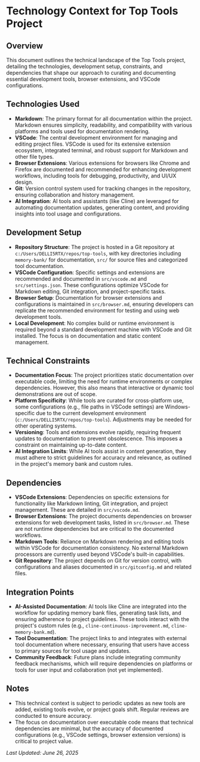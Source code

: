# Technology Context for Top Tools Project

## Overview

This document outlines the technical landscape of the Top Tools project, detailing the technologies, development setup,
constraints, and dependencies that shape our approach to curating and documenting essential development tools, browser
extensions, and VSCode configurations.

## Technologies Used

- **Markdown**: The primary format for all documentation within the project. Markdown ensures simplicity, readability,
  and compatibility with various platforms and tools used for documentation rendering.
- **VSCode**: The central development environment for managing and editing project files. VSCode is used for its
  extensive extension ecosystem, integrated terminal, and robust support for Markdown and other file types.
- **Browser Extensions**: Various extensions for browsers like Chrome and Firefox are documented and recommended for
  enhancing development workflows, including tools for debugging, productivity, and UI/UX design.
- **Git**: Version control system used for tracking changes in the repository, ensuring collaboration and history
  management.
- **AI Integration**: AI tools and assistants (like Cline) are leveraged for automating documentation updates,
  generating content, and providing insights into tool usage and configurations.

## Development Setup

- **Repository Structure**: The project is hosted in a Git repository at `c:/Users/DELLI5RTX/repos/top-tools`, with key
  directories including `memory-bank/` for documentation, `src/` for source files and categorized tool documentation.
- **VSCode Configuration**: Specific settings and extensions are recommended and documented in `src/vscode.md` and
  `src/settings.json`. These configurations optimize VSCode for Markdown editing, Git integration, and project-specific
  tasks.
- **Browser Setup**: Documentation for browser extensions and configurations is maintained in `src/browser.md`, ensuring
  developers can replicate the recommended environment for testing and using web development tools.
- **Local Development**: No complex build or runtime environment is required beyond a standard development machine with
  VSCode and Git installed. The focus is on documentation and static content management.

## Technical Constraints

- **Documentation Focus**: The project prioritizes static documentation over executable code, limiting the need for
  runtime environments or complex dependencies. However, this also means that interactive or dynamic tool demonstrations
  are out of scope.
- **Platform Specificity**: While tools are curated for cross-platform use, some configurations (e.g., file paths in
  VSCode settings) are Windows-specific due to the current development environment
  (`c:/Users/DELLI5RTX/repos/top-tools`). Adjustments may be needed for other operating systems.
- **Versioning**: Tools and extensions evolve rapidly, requiring frequent updates to documentation to prevent
  obsolescence. This imposes a constraint on maintaining up-to-date content.
- **AI Integration Limits**: While AI tools assist in content generation, they must adhere to strict guidelines for
  accuracy and relevance, as outlined in the project's memory bank and custom rules.

## Dependencies

- **VSCode Extensions**: Dependencies on specific extensions for functionality like Markdown linting, Git integration,
  and project management. These are detailed in `src/vscode.md`.
- **Browser Extensions**: The project documents dependencies on browser extensions for web development tasks, listed in
  `src/browser.md`. These are not runtime dependencies but are critical to the documented workflows.
- **Markdown Tools**: Reliance on Markdown rendering and editing tools within VSCode for documentation consistency. No
  external Markdown processors are currently used beyond VSCode's built-in capabilities.
- **Git Repository**: The project depends on Git for version control, with configurations and aliases documented in
  `src/gitconfig.md` and related files.

## Integration Points

- **AI-Assisted Documentation**: AI tools like Cline are integrated into the workflow for updating memory bank files,
  generating task lists, and ensuring adherence to project guidelines. These tools interact with the project's custom
  rules (e.g., `cline-continuous-improvement.md`, `cline-memory-bank.md`).
- **Tool Documentation**: The project links to and integrates with external tool documentation where necessary, ensuring
  that users have access to primary sources for tool usage and updates.
- **Community Feedback**: Future plans include integrating community feedback mechanisms, which will require
  dependencies on platforms or tools for user input and collaboration (not yet implemented).

## Notes

- This technical context is subject to periodic updates as new tools are added, existing tools evolve, or project goals
  shift. Regular reviews are conducted to ensure accuracy.
- The focus on documentation over executable code means that technical dependencies are minimal, but the accuracy of
  documented configurations (e.g., VSCode settings, browser extension versions) is critical to project value.

_Last Updated: June 26, 2025_
